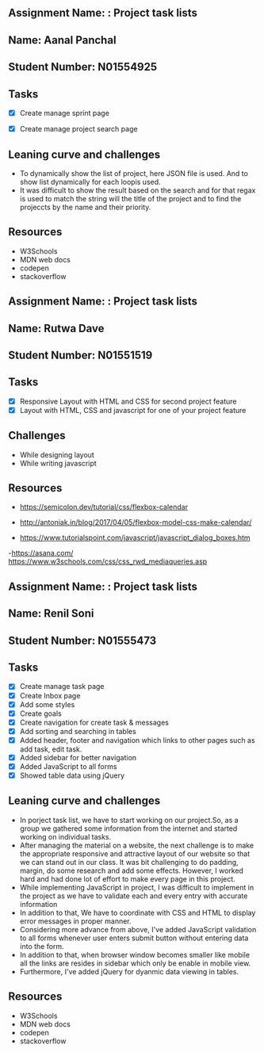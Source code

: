 ## Assignment Name: : Project task lists

## Name: Aanal Panchal

## Student Number: N01554925

## Tasks

- [x] Create manage sprint page
- [x] Create manage project search page


## Leaning curve and challenges

- To dynamically  show the list of project, here JSON file is used. And to show list dynamically for each loopis used.
- It was difficult to show the result based on the search and for that regax is used to match the string will the title of the project and to find the projeccts by the name and their priority.

## Resources
- W3Schools
- MDN web docs
- codepen
- stackoverflow


## Assignment Name: : Project task lists

## Name: Rutwa Dave
## Student Number: N01551519

## Tasks

- [x] Responsive Layout with  HTML and CSS for second project feature
- [x] Layout with  HTML, CSS and javascript  for one of your project feature

## Challenges

- While designing layout 
- While writing javascript

## Resources

- https://semicolon.dev/tutorial/css/flexbox-calendar

- http://antoniak.in/blog/2017/04/05/flexbox-model-css-make-calendar/

- https://www.tutorialspoint.com/javascript/javascript_dialog_boxes.htm

-https://asana.com/
https://www.w3schools.com/css/css_rwd_mediaqueries.asp



## Assignment Name: : Project task lists

## Name: Renil Soni

## Student Number: N01555473

## Tasks

- [x] Create manage task page
- [x] Create Inbox page
- [x] Add some styles
- [x] Create goals
- [x] Create navigation for create task & messages
- [x] Add sorting and searching in tables
- [x] Added header, footer and navigation which links to other pages such as add task, edit task.
- [x] Added sidebar for better navigation
- [x] Added JavaScript to all forms
- [x] Showed table data using jQuery

## Leaning curve and challenges

- In porject task list, we have to start working on our project.So, as a group we gathered some information from the internet and started working on individual tasks.
- After managing the material on a website, the next challenge is to make the appropriate responsive and attractive layout of our website so that we can stand out in our class. It was bit challenging to do padding, margin, do some research and add some effects. However, I worked hard and had done lot of effort to make every page in this project.
- While implementing JavaScript in project, I was difficult to implement in the project as we have to validate each and every entry with accurate information
- In addition to that, We have to coordinate with CSS and HTML to display error messages in proper manner.
- Considering more advance from above, I've added JavaScript validation to all forms whenever user enters submit button without entering data into the form.
- In addition to that, when browser window becomes smaller like mobile all the links are resides in sidebar which only be enable in mobile view.
- Furthermore, I've added jQuery for dyanmic data viewing in tables.

## Resources
- W3Schools
- MDN web docs
- codepen
- stackoverflow